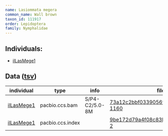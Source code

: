 ```yaml
---
name: Lasiommata megera
common_name: Wall brown
taxon_id: 111917
order: Lepidoptera
family: Nymphalidae
---
```


## Individuals:

  * [ilLasMege1](ilLasMege1.md)

## Data ([tsv](Lasiommata_megera_data.tsv))

| individual | type | info | file |
| ---------- | ---- | ---- | ---- |
| [ilLasMege1](ilLasMege1.md) | pacbio.ccs.bam | S/P4-C2/5.0-8M | [73a12c2bbf0339056ff7e07e523f28d7-1160](https://darwin.cog.sanger.ac.uk/insects/Lasiommata_megera/ilLasMege1/genomic_data/pacbio/m64097_200222_154612.ccs.bam) |
| [ilLasMege1](ilLasMege1.md) | pacbio.ccs.index |  | [9be172d79a4f08c83b77c99c4143aab1-2](https://darwin.cog.sanger.ac.uk/insects/Lasiommata_megera/ilLasMege1/genomic_data/pacbio/m64097_200222_154612.ccs.bam.pbi) |
